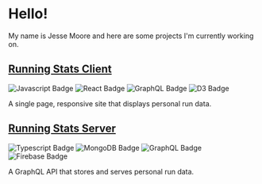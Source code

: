 # Hello!
My name is Jesse Moore and here are some projects I'm currently working on.

## [Running Stats Client](https://github.com/jesse-moore/running-stats-client)
![Javascript Badge](https://img.shields.io/badge/JavaScript-222222?style=flat-square&logo=javascript&logoColor=F7DF1E)
![React Badge](https://img.shields.io/badge/React-20232A?style=flat-square&logo=react&logoColor=61DAFB)
![GraphQL Badge](https://img.shields.io/badge/GraphQL-222222?style=flat-square&logo=graphql&logoColor=E10098)
![D3 Badge](https://img.shields.io/badge/D3-222222?style=flat-square&logo=d3.js&logoColor=F9A01C)

A single page, responsive site that displays personal run data.

## [Running Stats Server](https://github.com/jesse-moore/running-stats-server)
![Typescript Badge](https://img.shields.io/badge/TypeScript-222222?style=flat-square&logo=typescript&logoColor=3178C6)
![MongoDB Badge](https://img.shields.io/badge/MongoDB-222222?style=flat-square&logo=mongodb&logoColor=47A248)
![GraphQL Badge](https://img.shields.io/badge/GraphQL-222222?style=flat-square&logo=graphql&logoColor=E10098)
![Firebase Badge](https://img.shields.io/badge/Firebase-222222?style=flat-square&logo=firebase&logoColor=FFCA28)

A GraphQL API that stores and serves personal run data.  

